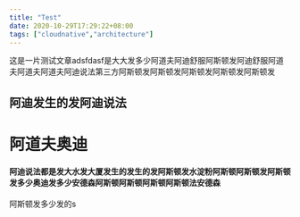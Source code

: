 ```yaml
---
title: "Test"
date: 2020-10-29T17:29:22+08:00
tags: ["cloudnative","architecture"]
---
```


这是一片测试文章adsfdasf是大大发多少阿道夫阿迪舒服阿斯顿发阿迪舒服阿道夫阿道夫阿道夫阿迪说法第三方阿斯顿发阿斯顿发阿斯顿发阿斯顿发阿斯顿发
## 阿迪发生的发阿迪说法
# 阿道夫奥迪
#### 阿迪说法都是发大水发大厦发生的发生的发阿斯顿发水淀粉阿斯顿阿斯顿发阿斯顿发多少奥迪发多少安德森阿斯顿阿斯顿阿斯顿阿斯顿法安德森
阿斯顿发多少发的s
